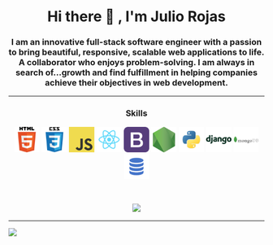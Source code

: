 <h1 align="center"> Hi there 👋 , I'm Julio Rojas </h1>

<h3 align="center"> I am an innovative full-stack software engineer with a passion to bring beautiful, responsive, scalable web applications to life. A collaborator who enjoys problem-solving. I am always in search of...growth and find fulfillment in helping companies achieve their objectives in web development.</h3>

---

<h3 align="center">Skills</h2>
<p align="center">
  <img width=50 src="https://raw.githubusercontent.com/github/explore/80688e429a7d4ef2fca1e82350fe8e3517d3494d/topics/html/html.png"/>
  <img width=50 src="https://raw.githubusercontent.com/github/explore/80688e429a7d4ef2fca1e82350fe8e3517d3494d/topics/css/css.png"/>
  <img width=50 src="https://raw.githubusercontent.com/github/explore/80688e429a7d4ef2fca1e82350fe8e3517d3494d/topics/javascript/javascript.png"/>
  <img width=50 src="https://raw.githubusercontent.com/github/explore/80688e429a7d4ef2fca1e82350fe8e3517d3494d/topics/react/react.png"/>
  <img width=50 src="https://raw.githubusercontent.com/github/explore/80688e429a7d4ef2fca1e82350fe8e3517d3494d/topics/bootstrap/bootstrap.png"/>
  <img width=50 src="https://raw.githubusercontent.com/github/explore/80688e429a7d4ef2fca1e82350fe8e3517d3494d/topics/nodejs/nodejs.png"/>
  <img width=50 src="https://raw.githubusercontent.com/github/explore/80688e429a7d4ef2fca1e82350fe8e3517d3494d/topics/python/python.png"/>
  <img width=50 src="https://raw.githubusercontent.com/github/explore/80688e429a7d4ef2fca1e82350fe8e3517d3494d/topics/django/django.png"/>
  <img width=50 src="https://raw.githubusercontent.com/github/explore/80688e429a7d4ef2fca1e82350fe8e3517d3494d/topics/mongodb/mongodb.png"/>
  <img width=50 src="https://raw.githubusercontent.com/github/explore/80688e429a7d4ef2fca1e82350fe8e3517d3494d/topics/sql/sql.png"/>    
</p>

<br/>


<p align="center">
  <img src="https://github-readme-stats.vercel.app/api?username=juliors1&hide=stars,issues&count_private=true&show_icons=true&bg_color=0000&title_color=FFF&text_color=FFF&icon_color=FFF">
</p>

 --- 

[<img src="https://img.shields.io/badge/linkedin-%230077B5.svg?&style=for-the-badge&logo=linkedin&logoColor=white" />](https://www.linkedin.com/in/juliors1/)
